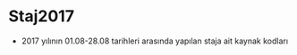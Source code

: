 # Staj2017
<ul>
  <li>
    2017 yılının 01.08-28.08 tarihleri arasında yapılan staja ait kaynak kodları
  </li>
</ul>
